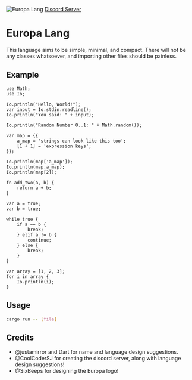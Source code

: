 ![Europa Lang](./images/europa.png)
[Discord Server](https://discord.gg/csdaFGd5K9)

# Europa Lang

This language aims to be simple, minimal, and compact. There will not be any classes whatsoever, and importing other files should be painless.

## Example

```europa
use Math;
use Io;

Io.println("Hello, World!");
var input = Io.stdin.readline();
Io.println("You said: " + input);

Io.println("Random Number 0..1: " + Math.random());

var map = {{
    a_map = 'strings can look like this too';
    [1 + 1] = 'expression keys';
}};

Io.println(map['a_map']);
Io.println(map.a_map);
Io.println(map[2]);

fn add_two(a, b) {
    return a + b;
}

var a = true;
var b = true;

while true {
    if a == b {
        break;
    } elif a != b {
        continue;
    } else {
        break;
    }
}

var array = [1, 2, 3];
for i in array {
    Io.println(i);
}
```

## Usage

```sh
cargo run -- [file]
```

## Credits

- @justamirror and Dart for name and language design suggestions.
- @CoolCoderSJ for creating the discord server, along with language design suggestions!
- @SixBeeps for designing the Europa logo!
